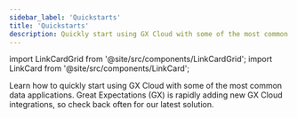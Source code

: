 ```yaml
---
sidebar_label: 'Quickstarts'
title: 'Quickstarts'
description: Quickly start using GX Cloud with some of the most common data applications.
---
```


import LinkCardGrid from '@site/src/components/LinkCardGrid';
import LinkCard from '@site/src/components/LinkCard';

<p class="DocItem__header-description">Learn how to quickly start using GX Cloud with some of the most common data applications. Great Expectations (GX) is rapidly adding new GX Cloud integrations, so check back often for our latest solution.</p>


<LinkCardGrid>
  <LinkCard topIcon label="Quickstart for GX Cloud and Snowflake" description="Quickly start using GX Cloud with Snowflake." href="/docs/cloud/quickstarts/snowflake_quickstart" icon="/img/snowflake_icon.png" />
</LinkCardGrid>